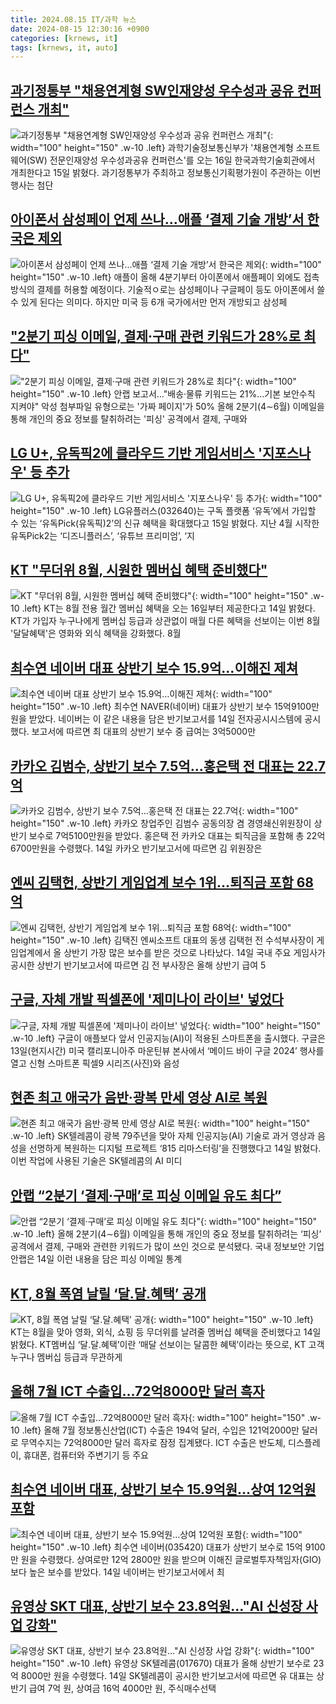 ```yaml
---
title: 2024.08.15 IT/과학 뉴스
date: 2024-08-15 12:30:16 +0900
categories: [krnews, it]
tags: [krnews, it, auto]
---
```

## [과기정통부 "채용연계형 SW인재양성 우수성과 공유 컨퍼런스 개최"](https://n.news.naver.com/mnews/article/014/0005228126)

![과기정통부 "채용연계형 SW인재양성 우수성과 공유 컨퍼런스 개최"](https://mimgnews.pstatic.net/image/origin/014/2024/08/15/5228126.jpg?type=nf220_150){: width="100" height="150" .w-10 .left}
과학기술정보통신부가 '채용연계형 소프트웨어(SW) 전문인재양성 우수성과공유 컨퍼런스'를 오는 16일 한국과학기술회관에서 개최한다고 15일 밝혔다. 과기정통부가 주최하고 정보통신기획평가원이 주관하는 이번 행사는 첨단

## [아이폰서 삼성페이 언제 쓰나...애플 ‘결제 기술 개방’서 한국은 제외](https://n.news.naver.com/mnews/article/009/0005350569)

![아이폰서 삼성페이 언제 쓰나...애플 ‘결제 기술 개방’서 한국은 제외](https://mimgnews.pstatic.net/image/origin/009/2024/08/15/5350569.jpg?type=nf220_150){: width="100" height="150" .w-10 .left}
애플이 올해 4분기부터 아이폰에서 애플페이 외에도 접촉방식의 결제를 허용할 예정이다. 기술적ㅇ로는 삼성페이나 구글페이 등도 아이폰에서 쓸 수 있게 된다는 의미다. 하지만 미국 등 6개 국가에서만 먼저 개방되고 삼성페

## ["2분기 피싱 이메일, 결제·구매 관련 키워드가 28%로 최다"](https://n.news.naver.com/mnews/article/001/0014874417)

!["2분기 피싱 이메일, 결제·구매 관련 키워드가 28%로 최다"](https://mimgnews.pstatic.net/image/origin/001/2024/08/14/14874417.jpg?type=nf220_150){: width="100" height="150" .w-10 .left}
안랩 보고서…"배송·물류 키워드는 21%…기본 보안수칙 지켜야" 악성 첨부파일 유형으로는 '가짜 페이지'가 50% 올해 2분기(4∼6월) 이메일을 통해 개인의 중요 정보를 탈취하려는 '피싱' 공격에서 결제, 구매와

## [LG U+, 유독픽2에 클라우드 기반 게임서비스 '지포스나우' 등 추가](https://n.news.naver.com/mnews/article/018/0005811680)

![LG U+, 유독픽2에 클라우드 기반 게임서비스 '지포스나우' 등 추가](https://mimgnews.pstatic.net/image/origin/018/2024/08/15/5811680.jpg?type=nf220_150){: width="100" height="150" .w-10 .left}
LG유플러스(032640)는 구독 플랫폼 ‘유독’에서 가입할 수 있는 ‘유독Pick(유독픽)2’의 신규 혜택을 확대했다고 15일 밝혔다. 지난 4월 시작한 유독Pick2는 ‘디즈니플러스’, ‘유튜브 프리미엄’, ‘지

## [KT "무더위 8월, 시원한 멤버십 혜택 준비했다"](https://n.news.naver.com/mnews/article/014/0005227492)

![KT "무더위 8월, 시원한 멤버십 혜택 준비했다"](https://mimgnews.pstatic.net/image/origin/014/2024/08/14/5227492.jpg?type=nf220_150){: width="100" height="150" .w-10 .left}
KT는 8월 전용 월간 멤버십 혜택을 오는 16일부터 제공한다고 14일 밝혔다. KT가 가입자 누구나에게 멤버십 등급과 상관없이 매월 다른 혜택을 선보이는 이번 8월 '달달혜택'은 영화와 외식 혜택을 강화했다. 8월

## [최수연 네이버 대표 상반기 보수 15.9억…이해진 제쳐](https://n.news.naver.com/mnews/article/008/0005077149)

![최수연 네이버 대표 상반기 보수 15.9억…이해진 제쳐](https://mimgnews.pstatic.net/image/origin/008/2024/08/14/5077149.jpg?type=nf220_150){: width="100" height="150" .w-10 .left}
최수연 NAVER(네이버) 대표가 상반기 보수 15억9100만원을 받았다. 네이버는 이 같은 내용을 담은 반기보고서를 14일 전자공시시스템에 공시했다. 보고서에 따르면 최 대표의 상반기 보수 중 급여는 3억5000만

## [카카오 김범수, 상반기 보수 7.5억...홍은택 전 대표는 22.7억](https://n.news.naver.com/mnews/article/008/0005077078)

![카카오 김범수, 상반기 보수 7.5억...홍은택 전 대표는 22.7억](https://mimgnews.pstatic.net/image/origin/008/2024/08/14/5077078.jpg?type=nf220_150){: width="100" height="150" .w-10 .left}
카카오 창업주인 김범수 공동의장 겸 경영쇄신위원장이 상반기 보수로 7억5100만원을 받았다. 홍은택 전 카카오 대표는 퇴직금을 포함해 총 22억6700만원을 수령했다. 14일 카카오 반기보고서에 따르면 김 위원장은

## [엔씨 김택헌, 상반기 게임업계 보수 1위…퇴직금 포함 68억](https://n.news.naver.com/mnews/article/277/0005459444)

![엔씨 김택헌, 상반기 게임업계 보수 1위…퇴직금 포함 68억](https://mimgnews.pstatic.net/image/origin/277/2024/08/15/5459444.jpg?type=nf220_150){: width="100" height="150" .w-10 .left}
김택진 엔씨소프트 대표의 동생 김택헌 전 수석부사장이 게임업계에서 올 상반기 가장 많은 보수를 받은 것으로 나타났다. 14일 국내 주요 게임사가 공시한 상반기 반기보고서에 따르면 김 전 부사장은 올해 상반기 급여 5

## [구글, 자체 개발 픽셀폰에 '제미나이 라이브' 넣었다](https://n.news.naver.com/mnews/article/015/0005021754)

![구글, 자체 개발 픽셀폰에 '제미나이 라이브' 넣었다](https://mimgnews.pstatic.net/image/origin/015/2024/08/14/5021754.jpg?type=nf220_150){: width="100" height="150" .w-10 .left}
구글이 애플보다 앞서 인공지능(AI)이 적용된 스마트폰을 출시했다. 구글은 13일(현지시간) 미국 캘리포니아주 마운틴뷰 본사에서 ‘메이드 바이 구글 2024’ 행사를 열고 신형 스마트폰 픽셀9 시리즈(사진)와 음성

## [현존 최고 애국가 음반·광복 만세 영상 AI로 복원](https://n.news.naver.com/mnews/article/081/0003472557)

![현존 최고 애국가 음반·광복 만세 영상 AI로 복원](https://mimgnews.pstatic.net/image/origin/081/2024/08/15/3472557.jpg?type=nf220_150){: width="100" height="150" .w-10 .left}
SK텔레콤이 광복 79주년을 맞아 자체 인공지능(AI) 기술로 과거 영상과 음성을 선명하게 복원하는 디지털 프로젝트 ‘815 리마스터링’을 진행했다고 14일 밝혔다. 이번 작업에 사용된 기술은 SK텔레콤의 AI 미디

## [안랩 “2분기 ‘결제·구매’로 피싱 이메일 유도 최다”](https://n.news.naver.com/mnews/article/366/0001011786)

![안랩 “2분기 ‘결제·구매’로 피싱 이메일 유도 최다”](https://mimgnews.pstatic.net/image/origin/366/2024/08/14/1011786.jpg?type=nf220_150){: width="100" height="150" .w-10 .left}
올해 2분기(4∼6월) 이메일을 통해 개인의 중요 정보를 탈취하려는 ‘피싱’ 공격에서 결제, 구매와 관련한 키워드가 많이 쓰인 것으로 분석됐다. 국내 정보보안 기업 안랩은 14일 이런 내용을 담은 피싱 이메일 통계

## [KT, 8월 폭염 날릴 ‘달.달.혜택’ 공개](https://n.news.naver.com/mnews/article/016/0002349798)

![KT, 8월 폭염 날릴 ‘달.달.혜택’ 공개](https://mimgnews.pstatic.net/image/origin/016/2024/08/14/2349798.jpg?type=nf220_150){: width="100" height="150" .w-10 .left}
KT는 8월을 맞아 영화, 외식, 쇼핑 등 무더위를 날려줄 멤버십 혜택을 준비했다고 14일 밝혔다. KT멤버십 ‘달.달.혜택’이란 ‘매달 선보이는 달콤한 혜택’이라는 뜻으로, KT 고객 누구나 멤버십 등급과 무관하게

## [올해 7월 ICT 수출입…72억8000만 달러 흑자](https://n.news.naver.com/mnews/article/031/0000862183)

![올해 7월 ICT 수출입…72억8000만 달러 흑자](https://mimgnews.pstatic.net/image/origin/031/2024/08/15/862183.jpg?type=nf220_150){: width="100" height="150" .w-10 .left}
올해 7월 정보통신산업(ICT) 수출은 194억 달러, 수입은 121억2000만 달러로 무역수지는 72억8000만 달러 흑자로 잠정 집계됐다. ICT 수출은 반도체, 디스플레이, 휴대폰, 컴퓨터와 주변기기 등 주요

## [최수연 네이버 대표, 상반기 보수 15.9억원…상여 12억원 포함](https://n.news.naver.com/mnews/article/421/0007730876)

![최수연 네이버 대표, 상반기 보수 15.9억원…상여 12억원 포함](https://mimgnews.pstatic.net/image/origin/421/2024/08/14/7730876.jpg?type=nf220_150){: width="100" height="150" .w-10 .left}
최수연 네이버(035420) 대표가 상반기 보수로 15억 9100만 원을 수령했다. 상여로만 12억 2800만 원을 받으며 이해진 글로벌투자책임자(GIO)보다 높은 보수를 받았다. 14일 네이버는 반기보고서에서 최

## [유영상 SKT 대표, 상반기 보수 23.8억원…"AI 신성장 사업 강화"](https://n.news.naver.com/mnews/article/421/0007731006)

![유영상 SKT 대표, 상반기 보수 23.8억원…"AI 신성장 사업 강화"](https://mimgnews.pstatic.net/image/origin/421/2024/08/14/7731006.jpg?type=nf220_150){: width="100" height="150" .w-10 .left}
유영상 SK텔레콤(017670) 대표가 올해 상반기 보수로 23억 8000만 원을 수령했다. 14일 SK텔레콤이 공시한 반기보고서에 따르면 유 대표는 상반기 급여 7억 원, 상여금 16억 4000만 원, 주식매수선택

